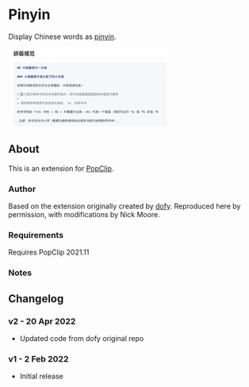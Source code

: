 # Pinyin

Display Chinese words as [pinyin](https://en.wikipedia.org/wiki/Pinyin).

<img src="https://raw.githubusercontent.com/pilotmoon/PopClip-Extensions/master/source/Pinyin.popclipext/Pinyin-demo.gif" width="320px">

## About

This is an extension for [PopClip](https://pilotmoon.com/popclip/).

### Author

Based on the extension originally created by [dofy](https://github.com/dofy/PopClip-Extensions). Reproduced here by permission, with modifications by Nick Moore.

### Requirements

Requires PopClip 2021.11

### Notes

## Changelog

### v2 - 20 Apr 2022

* Updated code from dofy original repo

### v1 - 2 Feb 2022

* Initial release
